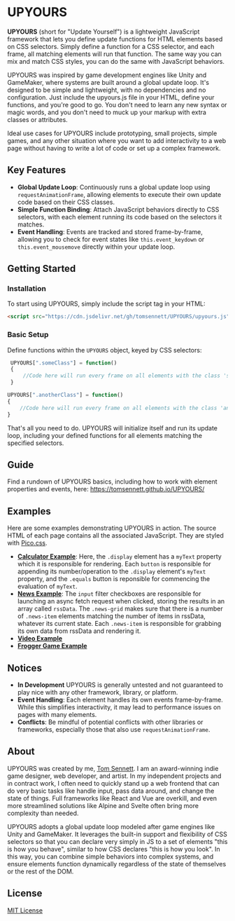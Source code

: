 # UPYOURS

**UPYOURS** (short for "Update Yourself") is a lightweight JavaScript framework that lets you define update functions for HTML elements based on CSS selectors. Simply define a function for a CSS selector, and each frame, all matching elements will run that function. The same way you can mix and match CSS styles, you can do the same with JavaScript behaviors.

UPYOURS was inspired by game development engines like Unity and GameMaker, where systems are built around a global update loop. It's designed to be simple and lightweight, with no dependencies and no configuration. Just include the upyours.js file in your HTML, define your functions, and you're good to go. You don't need to learn any new syntax or magic words, and you don't need to muck up your markup with extra classes or attributes.

Ideal use cases for UPYOURS include prototyping, small projects, simple games, and any other situation where you want to add interactivity to a web page without having to write a lot of code or set up a complex framework.

## Key Features

- **Global Update Loop**: Continuously runs a global update loop using `requestAnimationFrame`, allowing elements to execute their own update code based on their CSS classes.
- **Simple Function Binding**: Attach JavaScript behaviors directly to CSS selectors, with each element running its code based on the selectors it matches.
- **Event Handling**: Events are tracked and stored frame-by-frame, allowing you to check for event states like `this.event_keydown` or `this.event_mousemove` directly within your update loop.

## Getting Started

### Installation

To start using UPYOURS, simply include the script tag in your HTML:

```html
<script src="https://cdn.jsdelivr.net/gh/tomsennett/UPYOURS/upyours.js"></script>
```
### Basic Setup

Define functions within the `UPYOURS` object, keyed by CSS selectors:

```javascript
 UPYOURS[".someClass"] = function()
 {
     //Code here will run every frame on all elements with the class 'someClass'
 }

UPYOURS[".anotherClass"] = function()
{
    //Code here will run every frame on all elements with the class 'anotherClass'
}
```

That's all you need to do. UPYOURS will initialize itself and run its update loop, including your defined functions for all elements matching the specified selectors.

## Guide

Find a rundown of UPYOURS basics, including how to work with element properties and events, here:
https://tomsennett.github.io/UPYOURS/

## Examples

Here are some examples demonstrating UPYOURS in action. The source HTML of each page contains all the associated JavaScript. They are styled with [Pico.css](https://picocss.com/).

- **[Calculator Example](https://tomsennett.github.io/UPYOURS/examples/calculator.html)**: Here, the ```.display``` element has a ```myText``` property which it is responsible for rendering. Each ```button``` is responsible for appending its number/operation to the ```.display``` element's ```myText``` property, and the ```.equals``` button is reponsible for commencing the evaluation of ```myText```.
- **[News Example](https://tomsennett.github.io/UPYOURS/examples/news.html)**: The ```input``` filter checkboxes are responsible for launching an async fetch request when clicked, storing the results in an array called ```rssData```. The ```.news-grid``` makes sure that there is a number of ```.news-item``` elements matching the number of items in rssData, whatever its current state. Each ```.news-item``` is responsible for grabbing its own data from rssData and rendering it. 
- **[Video Example](https://tomsennett.github.io/UPYOURS/examples/video.html)**
- **[Frogger Game Example](https://tomsennett.github.io/UPYOURS/examples/frogger.html)**

## Notices

- **In Development** UPYOURS is generally untested and not guaranteed to play nice with any other framework, library, or platform.
- **Event Handling**: Each element handles its own events frame-by-frame. While this simplifies interactivity, it may lead to performance issues on pages with many elements.
- **Conflicts**: Be mindful of potential conflicts with other libraries or frameworks, especially those that also use `requestAnimationFrame`.

## About
UPYOURS was created by me, [Tom Sennett](https://wherecouldtom.be). I am an award-winning indie game designer, web developer, and artist. In my independent projects and in contract work, I often need to quickly stand up a web frontend that can do very basic tasks like handle input, pass data around, and change the state of things. Full frameworks like React and Vue are overkill, and even more streamlined solutions like Alpine and Svelte often bring more complexity than needed.

UPYOURS adopts a global update loop modeled after game engines like Unity and GameMaker. It leverages the built-in support and flexibility of CSS selectors so that you can declare very simply in JS to a set of elements "this is how you behave", similar to how CSS declares "this is how you look". In this way, you can combine simple behaviors into complex systems, and ensure elements function dynamically regardless of the state of themselves or the rest of the DOM.

## License

[MIT License](LICENSE)
